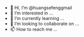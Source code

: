 - 👋 Hi, I’m @huangsefenggmail
- 👀 I’m interested in ...
- 🌱 I’m currently learning ...
- 💞️ I’m looking to collaborate on ...
- 📫 How to reach me ...

<!---
huangsefenggmail/huangsefenggmail is a ✨ special ✨ repository because its `README.md` (this file) appears on your GitHub profile.
You can click the Preview link to take a look at your changes.
--->
